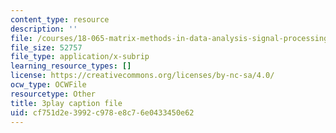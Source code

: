 ```yaml
---
content_type: resource
description: ''
file: /courses/18-065-matrix-methods-in-data-analysis-signal-processing-and-machine-learning-spring-2018/cf751d2e3992c978e8c76e0433450e62_Z_5uLqcwDgM.srt
file_size: 52757
file_type: application/x-subrip
learning_resource_types: []
license: https://creativecommons.org/licenses/by-nc-sa/4.0/
ocw_type: OCWFile
resourcetype: Other
title: 3play caption file
uid: cf751d2e-3992-c978-e8c7-6e0433450e62
---
```

